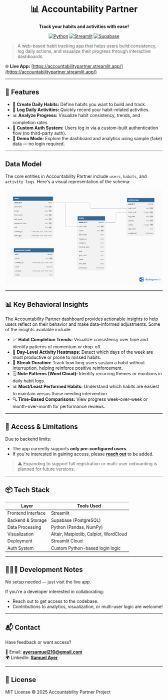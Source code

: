 <div align="center">

# 📊 Accountability Partner

**Track your habits and activities with ease!**

[![Python](https://img.shields.io/badge/Python-3.10+-blue?logo=python&logoColor=white)](https://www.python.org/)
[![Streamlit](https://img.shields.io/badge/Built%20with-Streamlit-ff4b4b?logo=streamlit&logoColor=white)](https://streamlit.io/)
[![Supabase](https://img.shields.io/badge/Backend-Supabase-3ecf8e?logo=supabase&logoColor=white)](https://supabase.io/)

</div>


> A web-based habit tracking app that helps users build consistency, log daily actions, and visualize their progress through interactive dashboards.

🌐 **Live App:** [https://accountabilitypartner.streamlit.app/](https://accountabilitypartner.streamlit.app/)

---

## 🚀 Features

- 🧠 **Create Daily Habits:** Define habits you want to build and track.
- 📅 **Log Daily Activities:** Quickly record your habit-related activities.
- 📊 **Analyze Progress:** Visualize habit consistency, trends, and completion rates.
- 🔐 **Custom Auth System:** Users log in via a custom-built authentication flow (no third-party auth).
- 🧪 **Demo Mode:** Explore the dashboard and analytics using sample (fake) data — no login required.

---

## Data Model
The core entities in Accountability Partner include `users`, `habits`, and `activity logs`. Here's a visual representation of the schema:

![Data Model](images/ERD.png)

---

## 📊 Key Behavioral Insights
The Accountability Partner dashboard provides actionable insights to help users reflect on their behavior and make data-informed adjustments. Some of the insights available include:

- 📈 **Habit Completion Trends:** Visualize consistency over time and identify patterns of momentum or drop-off.
- 📅 **Day-Level Activity Heatmaps:** Detect which days of the week are most productive or prone to missed habits.
- 🔁 **Streak Duration:** Track how long users sustain a habit without interruption, helping reinforce positive reinforcement.
- 🗒️ **Note Patterns (Word Cloud):** Identify recurring themes or emotions in daily habit logs.
- 📊 **Most/Least Performed Habits:** Understand which habits are easiest to maintain versus those needing intervention.
- 🔍 **Time-Based Comparisons:** View progress week-over-week or month-over-month for performance reviews.



---

## 🔐 Access & Limitations

Due to backend limits:
- The app currently supports **only pre-configured users**.
- If you're interested in gaining access, please **[reach out](mailto:youremail@example.com)** to be added.

> ⚠️ Expanding to support full registration or multi-user onboarding is planned for future versions.

---

## 📦 Tech Stack

| Layer              | Tools Used |
|--------------------|------------|
| Frontend Interface | Streamlit  |
| Backend & Storage  | Supabase (PostgreSQL) |
| Data Processing    | Python (Pandas, NumPy) |
| Visualization      | Altair, Matplotlib, Calplot, WordCloud |
| Deployment         | Streamlit Cloud |
| Auth System        | Custom Python-based login logic |

---

## 👩🏾‍💻 Development Notes

No setup needed — just visit the live app.

If you're a developer interested in collaborating:
- Reach out to get access to the codebase.
- Contributions to analytics, visualization, or multi-user logic are welcome!

---

## 📬 Contact

Have feedback or want access?

📧 Email: **[ayersamuel210@gmail.com](mailto:ayersamuel210@gmail.com)**  
🌍 LinkedIn: **[Samuel Ayer](https://www.linkedin.com/in/samuel-ayer/)**

---



## 📄 License

MIT License © 2025 Accountability Partner Project
